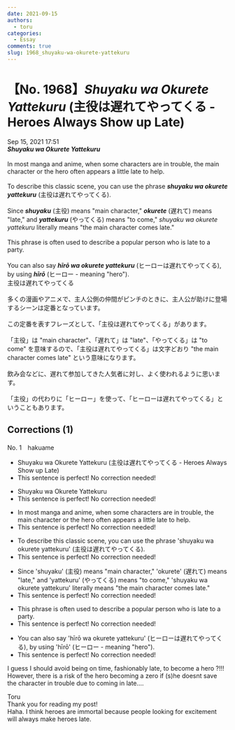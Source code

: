 ```yaml
---
date: 2021-09-15
authors:
  - toru
categories:
  - Essay
comments: true
slug: 1968_shuyaku-wa-okurete-yattekuru
---
```


# 【No. 1968】<strong><em>Shuyaku wa Okurete Yattekuru</strong></em> (主役は遅れてやってくる - Heroes Always Show up Late)
<div class="date">Sep 15, 2021 17:51</div>
<div id="post"><div id="body_show_ori">
<strong><em>Shuyaku wa Okurete Yattekuru</strong></em><br/><br/>In most manga and anime, when some characters are in trouble, the main character or the hero often appears a little late to help.<br/><br/>To describe this classic scene, you can use the phrase <strong><em>shuyaku wa okurete yattekuru</em></strong> (主役は遅れてやってくる).<br/><br/>Since <strong><em>shuyaku</em></strong> (主役) means "main character," <strong><em>okurete</em></strong> (遅れて) means "late," and <strong><em>yattekuru</em></strong> (やってくる) means "to come," <em>shuyaku wa okurete yattekuru</em> literally means "the main character comes late."<br/><br/>This phrase is often used to describe a popular person who is late to a party.<br/><br/>You can also say <strong><em>hīrō wa okurete yattekuru</em></strong> (ヒーローは遅れてやってくる), by using <strong><em>hīrō</em></strong> (ヒーロー - meaning "hero").
</div></div>

<!-- more -->

<div id="post_ja"><div id="body_show_mo">
主役は遅れてやってくる<br/><br/>多くの漫画やアニメで、主人公側の仲間がピンチのときに、主人公が助けに登場するシーンは定番となっています。<br/><br/>この定番を表すフレーズとして、「主役は遅れてやってくる」があります。<br/><br/>「主役」は "main character"、「遅れて」は "late"、「やってくる」は "to come" を意味するので、「主役は遅れてやってくる」は文字どおり "the main character comes late" という意味になります。<br/><br/>飲み会などに、遅れて参加してきた人気者に対し、よく使われるように思います。<br/><br/>「主役」の代わりに「ヒーロー」を使って、「ヒーローは遅れてやってくる」ということもあります。
</div></div>

## Corrections (1)
<div id="block"><div class="first_name"> No. 1　<span class="just_name">hakuame</span></div><div id="block2">
<ul class="correction_field">
<li class="incorrect">Shuyaku wa Okurete Yattekuru (主役は遅れてやってくる - Heroes Always Show up Late)</li>
<li class="corrected perfect">This sentence is perfect! No correction needed!</li>
</ul>
<ul class="correction_field">
<li class="incorrect">Shuyaku wa Okurete Yattekuru</li>
<li class="corrected perfect">This sentence is perfect! No correction needed!</li>
</ul>
<ul class="correction_field">
<li class="incorrect">In most manga and anime, when some characters are in trouble, the main character or the hero often appears a little late to help.</li>
<li class="corrected perfect">This sentence is perfect! No correction needed!</li>
</ul>
<ul class="correction_field">
<li class="incorrect">To describe this classic scene, you can use the phrase 'shuyaku wa okurete yattekuru' (主役は遅れてやってくる).</li>
<li class="corrected perfect">This sentence is perfect! No correction needed!</li>
</ul>
<ul class="correction_field">
<li class="incorrect">Since 'shuyaku' (主役) means "main character," 'okurete' (遅れて) means "late," and 'yattekuru' (やってくる) means "to come," 'shuyaku wa okurete yattekuru' literally means "the main character comes late."</li>
<li class="corrected perfect">This sentence is perfect! No correction needed!</li>
</ul>
<ul class="correction_field">
<li class="incorrect">This phrase is often used to describe a popular person who is late to a party.</li>
<li class="corrected perfect">This sentence is perfect! No correction needed!</li>
</ul>
<ul class="correction_field">
<li class="incorrect">You can also say 'hīrō wa okurete yattekuru' (ヒーローは遅れてやってくる), by using 'hīrō' (ヒーロー - meaning "hero").</li>
<li class="corrected perfect">This sentence is perfect! No correction needed!</li>
</ul>
<p class="comment_small">
 I guess I should avoid being on time, fashionably late, to become a hero ?!!!   However, there is a risk of the hero becoming a zero if (s)he doesnt save the character in trouble due to coming in late....
</p>

</div><div class="name"><span class="just_name">Toru</span><br>
Thank you for reading my post!<br/>Haha. I think heroes are immortal because people looking for excitement will always make heroes late.
</div>
</div>
